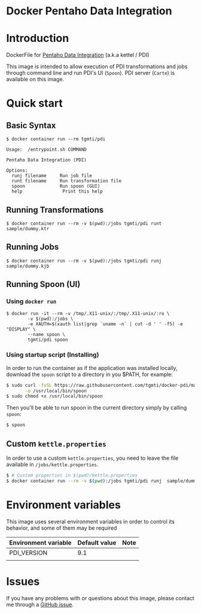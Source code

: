 Docker Pentaho Data Integration
===============================

# Introduction

DockerFile for [Pentaho Data Integration](https://sourceforge.net/projects/pentaho/) (a.k.a kettel / PDI)

This image is intended to allow execution of PDI transformations and jobs through command line and run PDI's UI (`Spoon`). PDI server (`Carte`) is available on this image.

# Quick start

## Basic Syntax

```
$ docker container run --rm tgmti/pdi

Usage:	/entrypoint.sh COMMAND

Pentaho Data Integration (PDI)

Options:
  runj filename		Run job file
  runt filename		Run transformation file
  spoon			    Run spoon (GUI)
  help		         Print this help

```

## Running Transformations

```
$ docker container run --rm -v $(pwd):/jobs tgmti/pdi runt sample/dummy.ktr
```

## Running Jobs

```
$ docker container run --rm -v $(pwd):/jobs tgmti/pdi runj  sample/dummy.kjb
```

## Running Spoon (UI)

### Using `docker run`

```
$ docker run -it --rm -v /tmp/.X11-unix/:/tmp/.X11-unix/:ro \
        -v $(pwd):/jobs \
        -e XAUTH=$(xauth list|grep `uname -n` | cut -d ' ' -f5) -e "DISPLAY" \
        --name spoon \
        tgmti/pdi spoon
```

### Using startup script (Installing)

In order to run the container as if the application was installed locally, download the `spoon` script to a directory in you $PATH, for example:

```bash
$ sudo curl -fsSL https://raw.githubusercontent.com/tgmti/docker-pdi/master/spoon \
       -o /usr/local/bin/spoon
$ sudo chmod +x /usr/local/bin/spoon
```

Then you'll be able to run spoon in the current directory simply by calling `spoon`:

```bash
$ spoon
```


## Custom `kettle.properties`

In order to use a custom `kettle.properties`, you need to leave the file available in `/jobs/kettle.properties`.

```bash
$ # Custom properties in $(pwd)/kettle.properties
$ docker container run --rm -v $(pwd):/jobs tgmti/pdi runj  sample/dummy.kjb
```

# Environment variables

This image uses several environment variables in order to control its behavior, and some of them may be required

| Environment variable | Default value | Note |
| -------------------- | ------------- | -----|
| PDI\_VERSION | 9.1 | |
| |  | |

# Issues

If you have any problems with or questions about this image, please contact me
through a [GitHub issue](https://github.com/tgmti/docker-pdi/issues).
